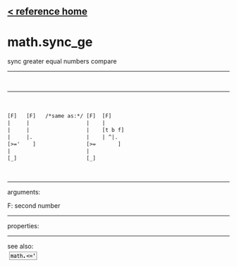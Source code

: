 [< reference home](index.html)
---

# math.sync_ge


sync greater equal numbers compare

---

<br>


---


```


[F]   [F]   /*same as:*/ [F]  [F]
|     |                  |    |
|     |                  |    [t b f]
|     |.                 |    | ^|.
[>='    ]                [>=       ]
|                        |
[_]                      [_]

            
```

---
arguments:

F: second number<br>

---
properties:


---
see also:<br>
[![math.&lt;=&#39;](img/object_math.&lt;=&#39;.png)](math.<='.html)
